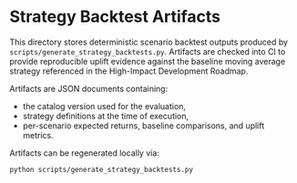 # Strategy Backtest Artifacts

This directory stores deterministic scenario backtest outputs produced by
`scripts/generate_strategy_backtests.py`.  Artifacts are checked into CI to
provide reproducible uplift evidence against the baseline moving average
strategy referenced in the High-Impact Development Roadmap.

Artifacts are JSON documents containing:

- the catalog version used for the evaluation,
- strategy definitions at the time of execution,
- per-scenario expected returns, baseline comparisons, and uplift metrics.

Artifacts can be regenerated locally via:

```
python scripts/generate_strategy_backtests.py
```
